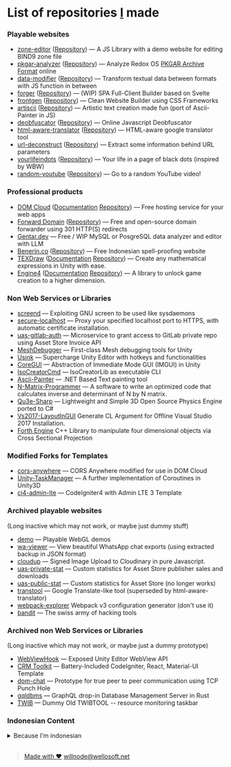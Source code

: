 
# List of repositories [I](https://github.com/willnode/) made

### Playable websites

+ [zone-editor](https://willnode.github.io/zone-editor/) ([Repository](https://github.com/willnode/zone-editor)) &mdash; A JS Library with a demo website for editing BIND9 zone file
+ [pkgar-analyzer](https://willnode.github.io/pkgar-analyzer/) ([Repository](https://github.com/willnode/pkgar-analyzer)) &mdash; Analyze Redox OS [PKGAR Archive Format](https://gitlab.redox-os.org/redox-os/pkgar/) online
+ [data-modifier](https://willnode.github.io/data-modifier/) ([Repository](https://github.com/willnode/data-modifier)) &mdash; Transform textual data between formats with JS function in between
+ [forger](https://willnode.github.io/forger) ([Repository](https://github.com/willnode/forger)) &mdash; (WIP) SPA Full-Client Builder based on Svelte
+ [frontgen](https://willnode.github.io/frontgen) ([Repository](https://github.com/willnode/frontgen)) &mdash; Clean Website Builder using CSS Frameworks
+ [artiscii](https://willnode.github.io/artiscii) ([Repository](https://github.com/willnode/artiscii)) &mdash; Artistic text creation made fun (port of Ascii-Painter in JS)
+ [deobfuscator](https://willnode.github.io/deobfuscator) ([Repository](https://github.com/willnode/deobfuscator)) &mdash; Online Javascript Deobfuscator
+ [html-aware-translator](https://willnode.github.io/html-aware-translator/) ([Repository](https://github.com/willnode/html-aware-translator)) &mdash; HTML-aware google translator tool
+ [url-deconstruct](https://willnode.github.io/url-deconstruct/) ([Repository](https://github.com/willnode/url-deconstruct)) &mdash; Extract some information behind URL parameters
+ [yourlifeindots](https://willnode.github.io/yourlifeindots) ([Repository](https://github.com/willnode/yourlifeindots)) &mdash; Your life in a page of black dots (inspired by WBW)
+ [random-youtube](https://willnode.github.io/random-youtube) ([Repository](https://github.com/willnode/random-youtube)) &mdash; Go to a random YouTube video!


### Professional products

+ [DOM Cloud](https://domcloud.co/) (<a href="//github.com/domcloud/domcloud/">Documentation</a> <a href="//github.com/domcloud/">Repository</a>) &mdash; Free hosting service for your web apps
+ [Forward Domain](https://forwarddomain.net/) (<a href="//github.com/willnode/forward-domain/">Repository</a>) &mdash; Free and open-source domain forwarder using 301 HTTP(S) redirects
+ [Gentar.dev](https://gentar.dev/) &mdash; Free / WIP MySQL or PosgreSQL data analyzer and editor with LLM 
+ [Benerin.co](https://benerin.co/) (<a href="//github.com/willnode/benerin-web/">Repository</a>) &mdash; Free Indonesian spell-proofing website
+ [TEXDraw](https://u3d.as/mFe) (<a href="//willnode.gitlab.io/texdraw/">Documentation</a> <a href="//gitlab.com/willnode/TEXDraw">Repository</a>) &mdash; Create any mathematical expressions in Unity with ease.
+ [Engine4](https://u3d.as/fdm) (<a href="//willnode.github.io/engine4-doc">Documentation</a> <a href="//gitlab.com/willnode/Engine4">Repository</a>) &mdash; A library to unlock game creation to a higher dimension.

### Non Web Services or Libraries

+ [screend](https://github.com/willnode/screend) &mdash; Exploiting GNU screen to be used like sysdaemons
+ [secure-localhost](https://github.com/willnode/secure-localhost) &mdash; Proxy your specified localhost port to HTTPS, with automatic certificate installation.
+ [uas-gitlab-auth](https://github.com/willnode/uas-gitlab-auth) &mdash; Microservice to grant access to GitLab private repo using Asset Store Invoice API
+ [MeshDebugger](https://github.com/willnode/MeshDebugger) &mdash; First-class Mesh debugging tools for Unity
+ [Usink](https://github.com/willnode/Usink) &mdash; Supercharge Unity Editor with hotkeys and functionalities
+ [CoreGUI](https://github.com/willnode/CoreGUI) &mdash; Abstraction of Immediate Mode GUI (IMGUI) in Unity
+ [IsoCreatorCmd](https://github.com/willnode/IsoCreatorCmd) &mdash; IsoCreatorLib as executable CLI
+ [Ascii-Painter](https://github.com/willnode/Ascii-Painter) &mdash; .NET Based Text painting tool
+ [N-Matrix-Programmer](https://github.com/willnode/N-Matrix-Programmer) &mdash; A software to write an optimized code that calculates inverse and determinant of N by N matrix.
+ [Qu3e-Sharp](https://github.com/willnode/Qu3e-Sharp) &mdash; Lightweight and Simple 3D Open Source Physics Engine ported to C#
+ [Vs2017-LayoutInGUI](https://github.com/willnode/Vs2017-LayoutInGUI) Generate CL Argument for Offline Visual Studio 2017 Installation.
+ [Forth Engine](https://github.com/forth-engine/forth-library) C++ Library to manipulate four dimensional objects via Cross Sectional Projection

### Modified Forks for Templates

+ [cors-anywhere](https://github.com/willnode/cors-anywhere) &mdash; CORS Anywhere modified for use in DOM Cloud
+ [Unity-TaskManager](https://github.com/willnode/Unity-TaskManager) &mdash; A further implementation of Coroutines in Unity3D
+ [ci4-admin-lte](https://github.com/willnode/ci4-admin-lte) &mdash; CodeIgniter4 with Admin LTE 3 Template

### Archived playable websites

(Long inactive which may not work, or maybe just dummy stuff)

+ [demo](https://willnode.github.io/demo/) &mdash; Playable WebGL demos
+ [wa-viewer](https://willnode.github.io/wa-viewer) &mdash; View beautiful WhatsApp chat exports (using extracted backup in JSON format)
+ [cloudup](https://willnode.github.io/cloudup) &mdash; Signed Image Upload to Cloudinary in pure Javascript.
+ [uas-private-stat](https://willnode.github.io/uas-private-stat) &mdash; Custom statistics for Asset Store publisher sales and downloads
+ [uas-public-stat](https://willnode.github.io/uas-public-stat) &mdash; Custom statistics for Asset Store (no longer works)
+ [transtool](https://willnode.github.io/transtool) &mdash; Google Translate-like tool (superseded by html-aware-translator)
+ [webpack-explorer](https://willnode.github.io/webpack-explorer) Webpack v3 configuration generator (don't use it)
+ [bandit](https://willnode.github.io/bandit) &mdash; The swiss army of hacking tools

### Archived non Web Services or Libraries

(Long inactive which may not work, or maybe just a dummy prototype)

+ [WebViewHook](https://github.com/willnode/WebViewHook) &mdash; Exposed Unity Editor WebView API
+ [CRM Toolkit](https://github.com/willnode/crm-toolkit) &mdash; Battery-Included CodeIgniter, React, Material-UI Template
+ [dom-chat](https://github.com/willnode/crm-toolkit) &mdash; Prototype for true peer to peer communication using TCP Punch Hole
+ [gqldbms](https://github.com/willnode/gqldbms) &mdash; GraphQL drop-in Database Management Server in Rust
+ [TWIB](https://github.com/willnode/TWIB)  &mdash; Dummy Old TWIBTOOL -- resource monitoring taskbar

### Indonesian Content

<details markdown="1">
<br>

<summary>Because I'm indonesian</summary>

+ [madura.wellosoft.net](https://madura.wellosoft.net) &mdash; Madurese-Indonesian translator (my bachelor thesis)
+ [trunojoyo-assets](https://willnode.github.io/trunojoyo-assets) &mdash; Arsip Logo/Grafis UTM
+ [techno-web-project](https://willnode.github.io/techno-web-project) &mdash; Bekas Lomba di Univ Soedirman
+ [lomba_untag](https://github.com/willnode/lomba_untag) &mdash; Bekas Lomba Website UNTAG. Juara 1
+ [PD](https://github.com/willnode/PD) &mdash; Koleksi Tugas Penambangan Data
+ [Sikat](https://github.com/willnode/sikat) &mdash; Sistem Informasi KAmpus Terpadu
+ [PAW2020-1-A10](https://github.com/willnode/PAW2020-1-A10) &mdash; Tugas semester PAW (PHP Fundamentals)
+ [Arsipin](https://github.com/willnode/Arsipin) &mdash; Aplikasi arsip surat
+ [Observatory](https://github.com/willnode/Observatory) &mdash; Project hosting untuk Simulasi Alam Semesta (aplikasi tugas akhir)
+ [Nafza-Faroidh](https://github.com/willnode/Nafza-Faroidh) &mdash; Aplikasi Desktop untuk Penghitungan Faroidh atau Waris mewaris harta peninggalan menurut Ajaran Islam


 </details>

<br>

> [Made with ❤](https://github.com/willnode/willnode.github.io) [willnode](https://github.com/willnode)[@wellosoft.net](https://wellosoft.net)
